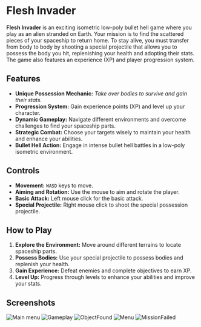 # Flesh Invader

**Flesh Invader** is an exciting isometric low-poly bullet hell game where you play as an alien stranded on Earth. Your mission is to find the scattered pieces of your spaceship to return home. To stay alive, you must transfer from body to body by shooting a special projectile that allows you to possess the body you hit, replenishing your health and adopting their stats. The game also features an experience (XP) and player progression system.

## Features

- **Unique Possession Mechanic:** _Take over bodies to survive and gain their stats._
- **Progression System:** Gain experience points (XP) and level up your character.
- **Dynamic Gameplay:** Navigate different environments and overcome challenges to find your spaceship parts.
- **Strategic Combat:** Choose your targets wisely to maintain your health and enhance your abilities.
- **Bullet Hell Action:** Engage in intense bullet hell battles in a low-poly isometric environment.

## Controls

- **Movement:** `WASD` keys to move.
- **Aiming and Rotation:** Use the mouse to aim and rotate the player.
- **Basic Attack:** Left mouse click for the basic attack.
- **Special Projectile:** Right mouse click to shoot the special possession projectile.

## How to Play

1. **Explore the Environment:** Move around different terrains to locate spaceship parts.
2. **Possess Bodies:** Use your special projectile to possess bodies and replenish your health.
3. **Gain Experience:** Defeat enemies and complete objectives to earn XP.
4. **Level Up:** Progress through levels to enhance your abilities and improve your stats.

## Screenshots

![Main menu](https://github.com/user-attachments/assets/bfcbbed2-4f8f-449d-817e-1976bc48abc1)
![Gameplay](https://github.com/user-attachments/assets/78c78f7f-d696-49a5-8461-c0ce61f059c2)
![ObjectFound](https://github.com/user-attachments/assets/678c927e-ff4f-4834-80c5-ff9646a0009d)
![Menu](https://github.com/user-attachments/assets/b3e32180-f451-4d54-80c3-2557341425ef)
![MissionFailed](https://github.com/user-attachments/assets/86ea18b6-d1eb-4539-a120-f973fc0a498e)
